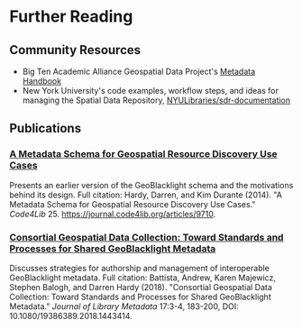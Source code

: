 # Further Reading


## Community Resources

* Big Ten Academic Alliance Geospatial Data Project's [Metadata Handbook](https://z.umn.edu/gbl-handbook)
* New York University's code examples, workflow steps, and ideas for managing the Spatial Data Repository, [NYULibraries/sdr-documentation](https://github.com/NYULibraries/sdr-documentation)

## Publications

### [A Metadata Schema for Geospatial Resource Discovery Use Cases](https://journal.code4lib.org/articles/9710)

Presents an earlier version of the GeoBlacklight schema and the motivations behind its design. Full citation: Hardy, Darren, and Kim Durante (2014). "A Metadata Schema for Geospatial Resource Discovery Use Cases." *Code4Lib* 25. https://journal.code4lib.org/articles/9710.

### [Consortial Geospatial Data Collection: Toward Standards and Processes for Shared GeoBlacklight Metadata](https://doi.org/10.31229/osf.io/kp5r6)
	
Discusses strategies for authorship and management of interoperable GeoBlacklight metadata. Full citation: Battista, Andrew, Karen Majewicz, Stephen Balogh, and Darren Hardy (2018). "Consortial Geospatial Data Collection: Toward Standards and Processes for Shared GeoBlacklight Metadata." *Journal of Library Metadata* 17:3-4, 183-200, DOI: 10.1080/19386389.2018.1443414.
